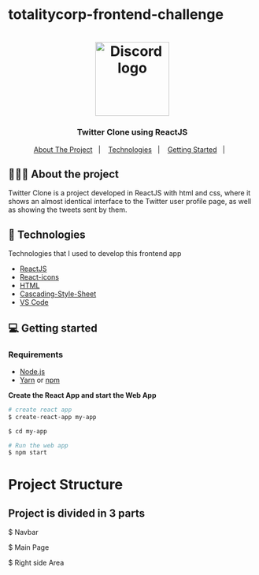 # totalitycorp-frontend-challenge

<h1 align="center">
	<img alt="Discord logo" src="https://github.com/eltonlazzarin/twitter-clone-reactjs/blob/master/screenshots/twitter.svg" height="150px" width="150px" />
</h1>

<h3 align="center">
  Twitter Clone using ReactJS
</h3>

<p align="center">
  <a href="#-about-the-project">About The Project</a>&nbsp;&nbsp;&nbsp;|&nbsp;&nbsp;&nbsp;
  <a href="#-technologies">Technologies</a>&nbsp;&nbsp;&nbsp;|&nbsp;&nbsp;&nbsp;
  <a href="#-getting-started">Getting Started</a>&nbsp;&nbsp;&nbsp;|&nbsp;&nbsp;&nbsp;
</p>

## 👨🏻‍💻 About the project

<p>Twitter Clone is a project developed in ReactJS with html and css, where it shows an almost identical interface to the Twitter user profile page, as well as showing the tweets sent by them.
</p>

## 🚀 Technologies

Technologies that I used to develop this frontend app

- [ReactJS](https://reactjs.org/)
- [React-icons](https://react-icons.github.io/react-icons/)
- [HTML](https://www.w3schools.com/html/)
- [Cascading-Style-Sheet](https://www.w3schools.com/css/default.asp)
- [VS Code](https://code.visualstudio.com) 

## 💻 Getting started

### Requirements

- [Node.js](https://nodejs.org/en/)
- [Yarn](https://classic.yarnpkg.com/) or [npm](https://www.npmjs.com/)

**Create the React App and start the Web App**

```bash
# create react app
$ create-react-app my-app

$ cd my-app

# Run the web app 
$ npm start
```

# Project Structure

## Project is divided in 3 parts

$ Navbar

$ Main Page

$ Right side Area
